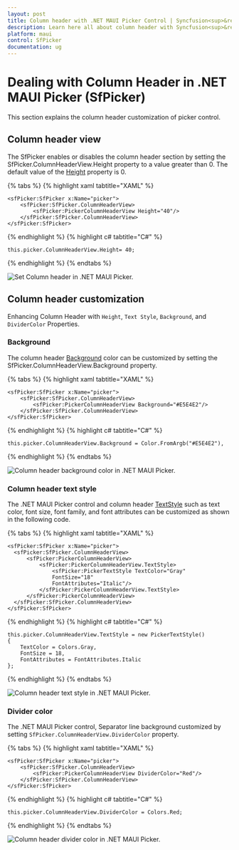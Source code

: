 ```yaml
---
layout: post
title: Column header with .NET MAUI Picker Control | Syncfusion<sup>&reg;</sup>
description: Learn here all about column header with Syncfusion<sup>&reg;</sup> .NET MAUI Picker (SfPicker) control and its basic features.
platform: maui
control: SfPicker
documentation: ug
---
```


# Dealing with Column Header in .NET MAUI Picker (SfPicker)

This section explains the column header customization of picker control.

## Column header view

The SfPicker enables or disables the column header section by setting the SfPicker.ColumnHeaderView.Height property to a value greater than 0. The default value of the [Height](https://help.syncfusion.com/cr/maui/Syncfusion.Maui.Picker.PickerColumnHeaderView.html#Syncfusion_Maui_Picker_PickerColumnHeaderView_Height) property is 0.

{% tabs %}
{% highlight xaml tabtitle="XAML" %}

    <sfPicker:SfPicker x:Name="picker">
        <sfPicker:SfPicker.ColumnHeaderView>
            <sfPicker:PickerColumnHeaderView Height="40"/>
        </sfPicker:SfPicker.ColumnHeaderView>
    </sfPicker:SfPicker>

{% endhighlight %}
{% highlight c# tabtitle="C#" %}

    this.picker.ColumnHeaderView.Height= 40;

{% endhighlight %}
{% endtabs %}

   ![Set Column header in .NET MAUI Picker.](images/dealing-with-column-header/maui-picker-column-header.png)

## Column header customization

Enhancing Column Header with `Height`, `Text Style`, `Background`, and `DividerColor` Properties.

### Background

The column header [Background](https://help.syncfusion.com/cr/maui/Syncfusion.Maui.Picker.PickerColumnHeaderView.html#Syncfusion_Maui_Picker_PickerColumnHeaderView_Background) color can be customized by setting the SfPicker.ColumnHeaderView.Background property.

{% tabs %}
{% highlight xaml tabtitle="XAML" %}

    <sfPicker:SfPicker x:Name="picker">
        <sfPicker:SfPicker.ColumnHeaderView>
            <sfPicker:PickerColumnHeaderView Background="#E5E4E2"/>
        </sfPicker:SfPicker.ColumnHeaderView>
    </sfPicker:SfPicker>

{% endhighlight %}
{% highlight c# tabtitle="C#" %}

    this.picker.ColumnHeaderView.Background = Color.FromArgb("#E5E4E2"),

{% endhighlight %}
{% endtabs %}

   ![Column header background color in .NET MAUI Picker.](images/dealing-with-column-header/maui-picker-column-header-background.png)

### Column header text style

The .NET MAUI Picker control and column header [TextStyle](https://help.syncfusion.com/cr/maui/Syncfusion.Maui.Picker.PickerColumnHeaderView.html#Syncfusion_Maui_Picker_PickerColumnHeaderView_TextStyle) such as text color, font size, font family, and font attributes can be customized as shown in the following code.

{% tabs %}
{% highlight xaml tabtitle="XAML" %}

    <sfPicker:SfPicker x:Name="picker">
      <sfPicker:SfPicker.ColumnHeaderView>
          <sfPicker:PickerColumnHeaderView>
              <sfPicker:PickerColumnHeaderView.TextStyle>
                  <sfPicker:PickerTextStyle TextColor="Gray" 
                  FontSize="18" 
                  FontAttributes="Italic"/>
              </sfPicker:PickerColumnHeaderView.TextStyle>
          </sfPicker:PickerColumnHeaderView>
      </sfPicker:SfPicker.ColumnHeaderView>
    </sfPicker:SfPicker>

{% endhighlight %}
{% highlight c# tabtitle="C#" %}

    this.picker.ColumnHeaderView.TextStyle = new PickerTextStyle()
    {
        TextColor = Colors.Gray,
        FontSize = 18,
        FontAttributes = FontAttributes.Italic
    };

{% endhighlight %}
{% endtabs %}

   ![Column header text style in .NET MAUI Picker.](images/dealing-with-column-header/maui-picker-column-header-text-style.png)

### Divider color

The .NET MAUI Picker control, Separator line background customized by setting `SfPicker.ColumnHeaderView.DividerColor` property.

{% tabs %}
{% highlight xaml tabtitle="XAML" %}

    <sfPicker:SfPicker x:Name="picker">
        <sfPicker:SfPicker.ColumnHeaderView>
            <sfPicker:PickerColumnHeaderView DividerColor="Red"/>
        </sfPicker:SfPicker.ColumnHeaderView>
    </sfPicker:SfPicker>

{% endhighlight %}
{% highlight c# tabtitle="C#" %}

    this.picker.ColumnHeaderView.DividerColor = Colors.Red;

{% endhighlight %}
{% endtabs %}

   ![Column header divider color in .NET MAUI Picker.](images/dealing-with-column-header/maui-picker-column-header-divider-color.png)